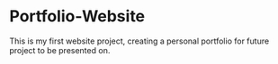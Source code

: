 # Portfolio-Website
 This is my first website project, creating a personal portfolio for future project to be presented on.
